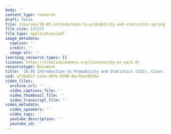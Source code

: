 ```yaml
---
body: ''
content_type: resource
draft: false
file: /courses/18-05-introduction-to-probability-and-statistics-spring-2022/mit18_05_s22_class15_pset.pdf
file_size: 131372
file_type: application/pdf
image_metadata:
  caption: ''
  credit: ''
  image-alt: ''
learning_resource_types: []
license: https://creativecommons.org/licenses/by-nc-sa/4.0/
resourcetype: Document
title: '18.05 Introduction to Probability and Statistics (S22), Class 15: Problems'
uid: af26d61f-1a3a-46fe-8390-0ecfbac0636a
video_files:
  archive_url: ''
  video_captions_file: ''
  video_thumbnail_file: ''
  video_transcript_file: ''
video_metadata:
  video_speakers: ''
  video_tags: ''
  youtube_description: ''
  youtube_id: ''
---
```

